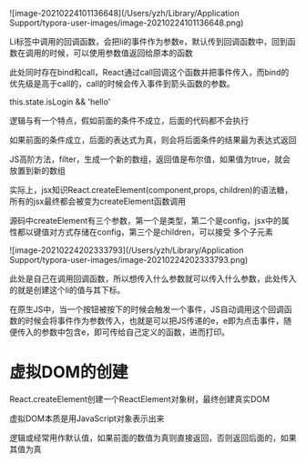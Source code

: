 ![image-20210224101136648](/Users/yzh/Library/Application Support/typora-user-images/image-20210224101136648.png)

Li标签中调用的回调函数，会把li的事件作为参数e，默认传到回调函数中，回到函数在调用的时候，可以使用参数值返回给原本的函数

此处同时存在bind和call，React通过call回调这个函数并把事件传入，而bind的优先级是高于call的，call的时候会传入事件到箭头函数的参数。

this.state.isLogin && 'hello'

逻辑与有一个特点，假如前面的条件不成立，后面的代码都不会执行

如果前面的条件成立，后面的表达式为真，则会将后面条件的结果最为表达式返回



JS高阶方法，filter，生成一个新的数组，返回值是布尔值，如果值为true，就会放置到新的数组

实际上，jsx知识React.createElement(component,props, children)的语法糖，所有的jsx最终都会被变为createElement函数调用

源码中createElement有三个参数，第一个是类型，第二个是config，jsx中的属性都以键值对方式存储在config，第三个是children，可以接受 多个子元素

![image-20210224202333793](/Users/yzh/Library/Application Support/typora-user-images/image-20210224202333793.png)

此处是自己在调用回调函数，所以想传入什么参数就可以传入什么参数，此处传入的就是创建这个li的值与其下标。

在原生JS中，当一个按钮被按下的时候会触发一个事件，JS自动调用这个回调函数的时候会将事件作为参数传入，也就是可以把JS传递的e，e即为点击事件，随便传入的参数中包含e，即可传给自己定义的函数，进而打印。

# 虚拟DOM的创建

React.createElement创建一个ReactElement对象树，最终创建真实DOM

虚拟DOM本质是用JavaScript对象表示出来

逻辑或经常用作默认值，如果前面的数值为真则直接返回，否则返回后面的，如果其值为真